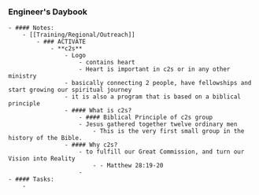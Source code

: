 ### Engineer's Daybook
	- #### Notes:
		- [[Training/Regional/Outreach]]
			- ### ACTIVATE
				- **c2s**
					- Logo
						- contains heart
						- Heart is important in c2s or in any other ministry
					- basically connecting 2 people, have fellowships and start growing our spiritual journey
					- it is also a program that is based on a biblical principle
					- #### What is c2s?
						- #### Biblical Principle of c2s group
						- Jesus gathered together twelve ordinary men
							- This is the very first small group in the history of the Bible.
					- #### Why c2s?
						- to fulfill our Great Commission, and turn our Vision into Reality
							- - Matthew 28:19-20
						-
	- #### Tasks:
		-